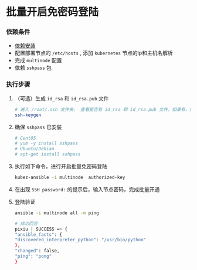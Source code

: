 # 批量开启免密码登陆

### 依赖条件
- [依赖安装](prerequisites.md)
- 配置部署节点的 `/etc/hosts` , 添加 `kubernetes` 节点的ip和主机名解析
- 完成 `multinode` 配置
- 依赖 `sshpass` 包

### 执行步骤
1. （可选）生成 `id_rsa` 和 `id_rsa.pub` 文件
    ```bash
    # 进入 /root/.ssh 文件夹， 查看是否有 id_rsa 和 id_rsa.pub 文件。如果有，则忽略此步骤；如果没有，请执行下面的命令生成
    ssh-keygen
    ```

2. 确保 `sshpass` 已安装
    ``` bash
    # CentOS
    # yum -y install sshpass
    # Ubuntu/Debian
    # apt-get install sshpass
    ```

3. 执行如下命令，进行开启批量免密码登陆
    ``` bash
    kubez-ansible -i multinode  authorized-key
    ```

4. 在出现 `SSH password:` 的提示后，输入节点密码，完成批量开通

5. 登陆验证
    ``` bash
    ansible -i multinode all -m ping

    # 成功回显
    pixiu | SUCCESS => {
    "ansible_facts": {
    "discovered_interpreter_python": "/usr/bin/python"
    },
    "changed": false,
    "ping": "pong"
    }
    ```
